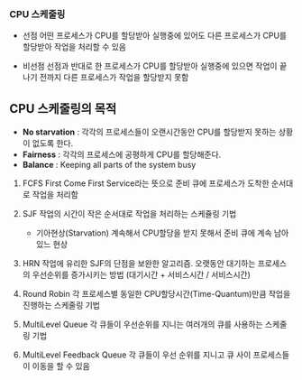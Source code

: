 ### CPU 스케줄링

-   선점
    어떤 프로세스가 CPU를 할당받아 실행중에 있어도 다른 프로세스가 CPU를 할당받아 작업을 처리할 수 있음

-   비선점
    선점과 반대로 한 프로세스가 CPU를 할당받아 실행중에 있으면 작업이 끝나기 전까지 다른 프로세스가 작업을 할당받지 못함

## CPU 스케줄링의 목적

-   **No starvation** : 각각의 프로세스들이 오랜시간동안 CPU를 할당받지 못하는 상황이 없도록 한다.
-   **Fairness** : 각각의 프로세스에 공평하게 CPU를 할당해준다.
-   **Balance** : Keeping all parts of the system busy

1. FCFS
   First Come First Service라는 뜻으로 준비 큐에 프로세스가 도착한 순서대로 작업을 처리함
2. SJF
   작업의 시간이 작은 순서대로 작업을 처리하는 스케쥴링 기법

    - 기아현상(Starvation)
      계속해서 CPU할당을 받지 못해서 준비 큐에 계속 남아있느 현상

3. HRN
   작업에 유리한 SJF의 단점을 보완한 알고리즘.
   오랫동안 대기하는 프로세스의 우선순위를 증가시키는 방법 (대기시간 + 서비스시간 / 서비스시간)

4. Round Robin
   각 프로세스별 동일한 CPU할당시간(Time-Quantum)만큼 작업을 진행하는 스케줄링 기법

5. MultiLevel Queue
   각 큐들이 우선순위를 지니는 여러개의 큐를 사용하는 스케줄링 기법

6. MultiLevel Feedback Queue
   각 큐들이 우선 순위를 지니고 큐 사이 프로세스들이 이동을 할 수 있음
